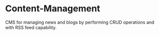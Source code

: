 # Content-Management
CMS for managing news and blogs by performing CRUD operations and with RSS feed capability. 
